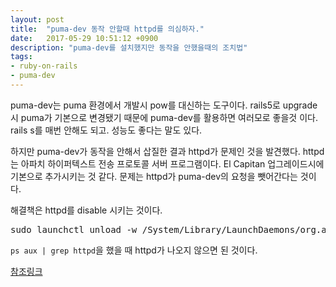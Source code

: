 ```yaml
---
layout: post
title:  "puma-dev 동작 안할때 httpd를 의심하자."
date:   2017-05-29 10:51:12 +0900
description: "puma-dev를 설치했지만 동작을 안했을때의 조치법"
tags:
- ruby-on-rails
- puma-dev
---
```


puma-dev는 puma 환경에서 개발시 pow를 대신하는 도구이다. rails5로 upgrade시 puma가 기본으로 변경됐기 때문에 puma-dev를 활용하면 여러모로 좋을것 이다. rails s를 매번 안해도 되고. 성능도 좋다는 말도 있다. 

하지만 puma-dev가 동작을 안해서 삽질한 결과 httpd가 문제인 것을 발견했다. httpd는 아파치 하이퍼텍스트 전송 프로토콜 서버 프로그램이다. El Capitan 업그레이드시에 기본으로 추가시키는 것 같다. 문제는 httpd가 puma-dev의 요청을 뺏어간다는 것이다. 

해결책은 httpd를 disable 시키는 것이다.

<pre>
sudo launchctl unload -w /System/Library/LaunchDaemons/org.apache.httpd.plist
</pre>

`ps aux | grep httpd`을 했을 때 httpd가 나오지 않으면 된 것이다.

[참조링크][참조링크]


[참조링크]: https://github.com/puma/puma-dev/issues/79